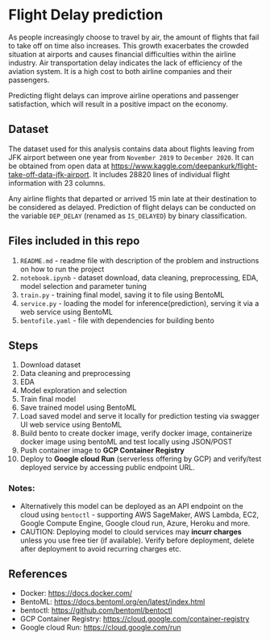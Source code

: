 # Flight Delay prediction
As people increasingly choose to travel by air, the amount of flights that fail to take off on time also increases. This growth exacerbates the crowded situation at airports and causes financial difficulties within the airline industry. Air transportation delay indicates the lack of efficiency of the aviation system. It is a high cost to both airline companies and their passengers.

Predicting flight delays can improve airline operations and passenger satisfaction, which will result in a positive impact on the economy.

## Dataset
The dataset used for this analysis contains data about flights leaving from JFK airport between one year from `November 2019` to `December 2020`. It can be obtained from open data at https://www.kaggle.com/deepankurk/flight-take-off-data-jfk-airport. It includes 28820 lines of individual flight information with 23 columns. 

Any airline flights that departed or arrived 15 min late at their destination to be considered as delayed. Prediction of flight delays can be conducted on the variable `DEP_DELAY` (renamed as `IS_DELAYED`) by binary classification.

## Files included in this repo
1. `README.md` -  readme file with description of the problem and instructions on how to run the project
2. `notebook.ipynb` - dataset download, data cleaning, preprocessing, EDA, model selection and parameter tuning
3. `train.py` - training final model, saving it to file using BentoML
4. `service.py` - loading the model for inference(prediction), serving it via a web service using BentoML
5. `bentofile.yaml` - file with dependencies for building bento 

## Steps
1. Download dataset
2. Data cleaning and preprocessing
3. EDA
4. Model exploration and selection
5. Train final model
6. Save trained model using BentoML
7. Load saved model and serve it locally for prediction testing via swagger UI web service using BentoML
8. Build bento to create docker image, verify docker image, containerize docker image using bentoML and test locally using JSON/POST
9. Push container image to **GCP Container Registry**
10. Deploy to **Google cloud Run** (serverless offering by GCP) and verify/test deployed service by accessing public endpoint URL. 

### Notes:
 - Alternatively this model can be deployed as an API endpoint on the cloud using `bentoctl` -  supporting AWS SageMaker, AWS Lambda, EC2, Google Compute Engine, Google cloud run, Azure, Heroku and more.
 - CAUTION: Deploying model to clould services may **incurr charges** unless you use free tier (if available). Verify before deployment, delete after deployment to avoid recurring charges etc. 

## References
- Docker:  https://docs.docker.com/ 
- BentoML:  https://docs.bentoml.org/en/latest/index.html
- bentoctl: https://github.com/bentoml/bentoctl
- GCP Container Registry: https://cloud.google.com/container-registry
- Google cloud Run: https://cloud.google.com/run